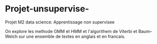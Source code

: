 # Projet-unsupervise-
Projet M2 data science: Apprentissage non supervisee

On explore les methode GMM et HMM et l'algorithem de Viterbi et Baum–Welch sur une ensemble de textes en anglais et en francais.
